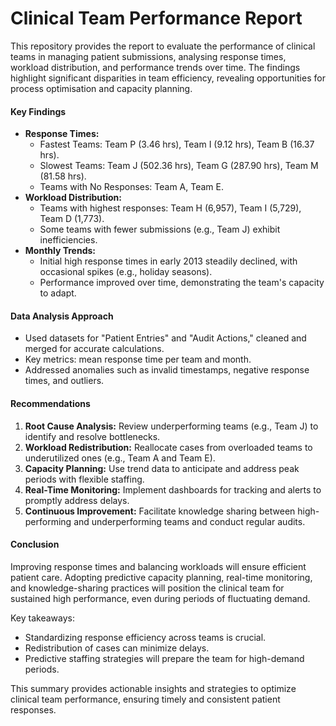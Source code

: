 # Clinical Team Performance Report

This repository provides the report to evaluate the performance of clinical teams in managing patient submissions, analysing response times, workload distribution, and performance trends over time. The findings highlight significant disparities in team efficiency, revealing opportunities for process optimisation and capacity planning.

#### **Key Findings**
- **Response Times:**
  - Fastest Teams: Team P (3.46 hrs), Team I (9.12 hrs), Team B (16.37 hrs).
  - Slowest Teams: Team J (502.36 hrs), Team G (287.90 hrs), Team M (81.58 hrs).
  - Teams with No Responses: Team A, Team E.
- **Workload Distribution:**
  - Teams with highest responses: Team H (6,957), Team I (5,729), Team D (1,773).
  - Some teams with fewer submissions (e.g., Team J) exhibit inefficiencies.
- **Monthly Trends:**
  - Initial high response times in early 2013 steadily declined, with occasional spikes (e.g., holiday seasons).
  - Performance improved over time, demonstrating the team's capacity to adapt.

#### **Data Analysis Approach**
- Used datasets for "Patient Entries" and "Audit Actions," cleaned and merged for accurate calculations.
- Key metrics: mean response time per team and month.
- Addressed anomalies such as invalid timestamps, negative response times, and outliers.

#### **Recommendations**
1. **Root Cause Analysis:** Review underperforming teams (e.g., Team J) to identify and resolve bottlenecks.
2. **Workload Redistribution:** Reallocate cases from overloaded teams to underutilized ones (e.g., Team A and Team E).
3. **Capacity Planning:** Use trend data to anticipate and address peak periods with flexible staffing.
4. **Real-Time Monitoring:** Implement dashboards for tracking and alerts to promptly address delays.
5. **Continuous Improvement:** Facilitate knowledge sharing between high-performing and underperforming teams and conduct regular audits.

#### **Conclusion**
Improving response times and balancing workloads will ensure efficient patient care. Adopting predictive capacity planning, real-time monitoring, and knowledge-sharing practices will position the clinical team for sustained high performance, even during periods of fluctuating demand. 

Key takeaways:
- Standardizing response efficiency across teams is crucial.
- Redistribution of cases can minimize delays.
- Predictive staffing strategies will prepare the team for high-demand periods.

This summary provides actionable insights and strategies to optimize clinical team performance, ensuring timely and consistent patient responses.
